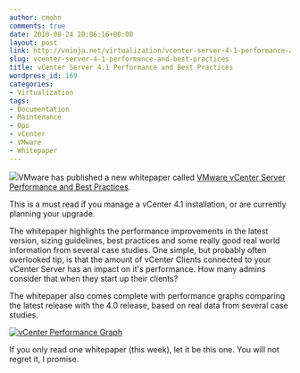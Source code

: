 ```yaml
---
author: cmohn
comments: true
date: 2010-08-24 20:06:16+00:00
layout: post
link: http://vninja.net/virtualization/vcenter-server-4-1-performance-and-best-practices/
slug: vcenter-server-4-1-performance-and-best-practices
title: vCenter Server 4.1 Performance and Best Practices
wordpress_id: 169
categories:
- Virtualization
tags:
- Documentation
- Maintenance
- Ops
- vCenter
- VMware
- Whitepaper
---
```


![](/images/logos/vmware-logo.gif)VMware has published a new whitepaper called [VMware vCenter Server Performance and Best Practices](http://www.vmware.com/files/pdf/techpaper/vsp_41_perf_VC_Best_Practices.pdf).

This is a must read if you manage a vCenter 4.1 installation, or are currently planning your upgrade. 

The whitepaper highlights the performance improvements in the latest version, sizing guidelines, best practices and some really good real world information from several case studies. One simple, but probably often overlooked tip, is that the amount of vCenter Clients connected to your vCenter Server has an impact on it's performance. How many admins consider that when they start up their clients?

The whitepaper also comes complete with performance graphs comparing the latest release with the 4.0 release, based on real data from several case studies.

[![vCenter Performance Graph](http://vninja.net/wordpress/wp-content/uploads/2010/08/vCenter-Performance-Graph1-300x171.png)](http://vninja.net/wordpress/wp-content/uploads/2010/08/vCenter-Performance-Graph1.png)

If you only read one whitepaper (this week), let it be this one. You will not regret it, I promise.
